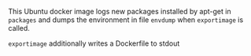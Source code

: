 
This Ubuntu docker image logs new packages installed by apt-get in `packages` and dumps the environment in file `envdump` when `exportimage` is called.

`exportimage` additionally writes a Dockerfile to stdout
